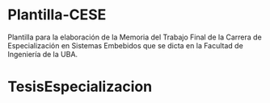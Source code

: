 # Plantilla-CESE

Plantilla para la elaboración de la Memoria del Trabajo Final de la Carrera de Especialización en Sistemas Embebidos que se dicta en la Facultad de Ingeniería de la UBA.
# TesisEspecializacion
